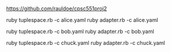 https://github.com/rauldoe/cpsc551proj2 

ruby tuplespace.rb -c alice.yaml
ruby adapter.rb -c alice.yaml

ruby tuplespace.rb -c bob.yaml
ruby adapter.rb -c bob.yaml

ruby tuplespace.rb -c chuck.yaml
ruby adapter.rb -c chuck.yaml

